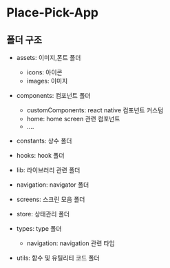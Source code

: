 # Place-Pick-App


## 폴더 구조
- assets: 이미지,폰트 폴더
  - icons: 아이콘
  - images: 이미지

- components: 컴포넌트 폴더
  - customComponents: react native 컴포넌트 커스텀
  - home: home screen 관련 컴포넌트
  - ....

- constants: 상수 폴더

- hooks: hook 폴더

- lib: 라이브러리 관련 폴더

- navigation: navigator 폴더

- screens: 스크린 모음 폴더

- store: 상태관리 폴더

- types: type 폴더
  - navigation: navigation 관련 타입

- utils: 함수 및 유틸리티 코드 폴더
